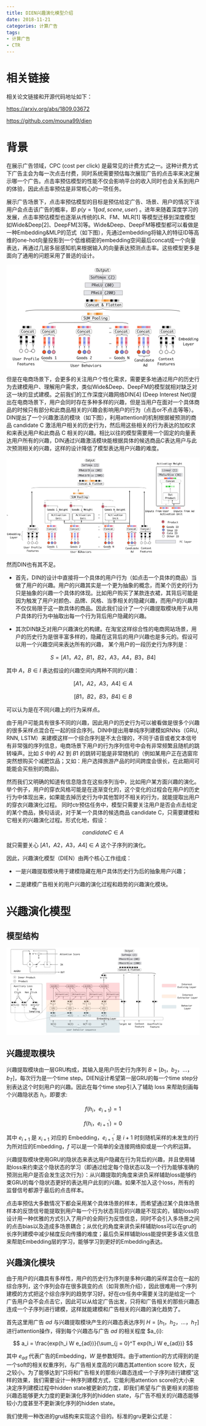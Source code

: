 ```yaml
---
title: DIEN兴趣演化模型介绍
date: 2018-11-21
categories: 计算广告
tags:
- 计算广告
- CTR
---
```


# 相关链接

相关论文链接和开源代码地址如下：

<https://arxiv.org/abs/1809.03672>

<https://github.com/mouna99/dien>

<!-- more -->

# 背景
在展示广告领域，CPC (cost per click) 是最常见的计费方式之一。这种计费方式下广告主会为每一次点击付费，同时系统需要预估每次展现广告的点击率来决定展示哪一个广告。点击率预估模型的性能不仅会影响平台的收入同时也会关系到用户的体验，因此点击率预估是非常核心的一项任务。

展示广告场景下，点击率预估模型的目标是预估给定广告、场景、用户的情况下该用户会点击该广告的概率，即 $p(y = 1 \| ad, scene, user)$ 。进年来随着深度学习的发展，点击率预估模型也逐渐从传统的LR、FM、MLR[1] 等模型迁移到深度模型如Wide&Deep[2]、DeepFM[3]等。Wide&Deep、DeepFM等模型都可以看做是一种Embedding&MLP的范式（如下图），先通过embedding将输入的特征ID等高维的one-hot向量投影到一个低维稠密的embedding空间最后concat成一个向量表达，再通过几层多层感知机来根据输入的向量表达预测点击率。这些模型更多是面向了通用的问题采用了普适的设计。

![avatar](/images/计算广告/ad-15.png)

但是在电商场景下，会更多的关注用户个性化需求，需要更多地通过用户的历史行为去建模用户、理解用户需求，类似Wide&Deep、DeepFM的模型就相对缺乏对这一块的显式建模。之前我们的工作深度兴趣网络DIN[4] (Deep Interest Net)提出在电商场景下，用户会同时存在多种多样的兴趣，但是当用户在面对一个具体商品的时候只有部分和此商品相关的兴趣会影响用户的行为（点击or不点击等等）。DIN提出了一个兴趣激活的模块（如下图），利用attention的机制根据被预测的商品 candidate C 激活用户相关的历史行为，然后用这些相关的行为表达的加权求和来表达用户和此商品 C 相关的兴趣。相比以往的模型需要用一个固定的向量表达用户所有的兴趣，DIN通过兴趣激活模块能根据具体的候选商品C表达用户与此次预测相关的兴趣，这样的设计降低了模型表达用户兴趣的难度。

![avatar](/images/计算广告/ad-16.png)

然而DIN也有其不足。

* 首先，DIN的设计中直接将一个具体的用户行为（如点击一个具体的商品）当做了用户的兴趣。用户的兴趣其实是一个更为抽象的概念，而某个历史的行为只是抽象的兴趣一个具体的体现。比如用户购买了某款连衣裙，其背后可能是因为触发了用户对颜色、品牌、风格、当季相关的隐藏兴趣，而用户的兴趣并不仅仅局限于这一款具体的商品。因此我们设计了一个兴趣提取模块用于从用户具体的行为中抽取出每一个行为背后用户隐藏的兴趣。

* 其次DIN缺乏对用户兴趣演化的构建。在淘宝这样综合性的电商网站场景，用户的历史行为是很丰富多样的，隐藏在这背后的用户兴趣也是多元的。假设可以用一个兴趣空间来表达所有的兴趣， 某个用户的一段历史行为序列是：

$$ S = [A1，A2，B1，B2，A3，A4，B3，B4] $$

其中 $A，B \in I$ 表达假设的兴趣空间内两种不同的兴趣：

$$ [A1，A2，A3，A4] \in A$$

$$ [B1，B2，B3，B4] \in B$$

可以认为是在不同兴趣上的行为采样点。

由于用户可能具有很多不同的兴趣，因此用户的历史行为可以被看做是很多个兴趣的很多采样点混合在一起的综合序列。DIN中提出用单纯序列建模如RNNs（GRU, RNN, LSTM）来建模这样一个综合序列是不太合理的，不同于语音或者文本信号有非常强的序列信息，电商场景下用户的行为序列信号中会有非常频繁且随机的跳转噪声。比如 $S$ 中的 $A2$ 到 $B1$ 的跳转可能是非常随机的（例如某用户正在选窗帘突然想购买个减肥饮品；又如：用户选择旅游产品的时间跨度会很长，在此期间可能能会买些别的商品)。

然而我们又明确的知道有信息隐含在这些序列当中，比如用户某方面兴趣的演化。举个例子，用户的穿衣风格可能是在逐渐变化的，这个变化的过程会在用户的历史行为中体现出来，如果能去掉历史行为中其他暂时不相关的行为，就能提取出用户的穿衣兴趣演化过程。 同时ctr预估任务中，模型只需要关注用户是否会点击给定的某个商品，换句话说，对于某一个具体的候选商品 candidate C，只需要建模和它相关的兴趣演化过程。形式化地，假设：

$$ candidate C \in A$$

就只需要关心 $[A1，A2，A3，A4] \in A$ 这个子序列的演化。

因此，兴趣演化模型（DIEN）由两个核心工作组成：

* 一是兴趣提取模块用于建模隐藏在用户具体历史行为后的抽象用户兴趣；

* 二是建模广告相关的用户兴趣的演化过程和趋势的兴趣演化模块。

# 兴趣演化模型

## 模型结构

![avatar](/images/计算广告/ad-17.png)

## 兴趣提取模块

兴趣提取模块由一层GRU构成，其输入是用户历史行为序列 $B = [b_1，b_2，\ldots，b_T]$，每次行为是一个time step。DIEN设计希望第一层GRU的每一个time step分别表达这个时刻用户的兴趣。因此在每个time step引入了辅助 loss 来帮助刻画每个兴趣隐状态 $h_i$，即要求:

$$ f(h_i，e_{i+1}) = 1 $$

$$ f(h_i，e_{i+1}^{'}) = 0 $$

其中 $e_{i+1}$ 是 $x_{i+1}$ 对应的 Embedding，$e_{i+1}^{'}$ 是 $i + 1$ 时刻随机采样的未发生的行为所对应的Embedding，$f$ 可以是一个简单的全连接网络抑或是一个内积运算。

兴趣提取模块使用GRU的隐状态来表达用户隐藏在行为背后的兴趣，并且使用辅助loss来约束这个隐状态的学习（即通过给定每个隐状态以及一个行为能够准确的预测出用户是否会发生这次行为）：从兴趣提取的角度来讲负采样辅助loss能够约束GRU的每个隐状态更好的表达用户此刻的兴趣。如果不加入这个loss，所有的监督信号都源于最后的点击样本。

点击率预估大多数情况下都会采用某个具体场景的样本，而希望通过某个具体场景样本的反馈信号能提取到用户每一个行为状态背后的兴趣是不现实的，辅助loss的设计用一种优雅的方式引入了用户的全网行为反馈信息，同时不会引入多场景之间的点击bias以及造成多场景耦合；从优化的角度来讲负采样辅助loss可以在gru的长序列建模中减少梯度反向传播的难度；最后负采样辅助loss能提供更多语义信息来帮助Embedding层的学习，能够学习到更好的Embedding表达。

## 兴趣演化模块

由于用户的兴趣具有多样性，用户的历史行为序列是多种兴趣的采样混合在一起的综合序列，这个序列会存在很多跳变的点（如背景所介绍），因此很难用一个序列建模的方式把这个综合序列的趋势学习好。好在ctr任务中需要关注的是给定一个广告用户会不会点击它，因此可以从给定广告出发，只将和广告相关的那些兴趣态连成一个子序列进行建模，这样就能建模和广告相关的兴趣的演化趋势了。

首先这里用广告 $ad$ 与兴趣提取模块产生的兴趣态表达序列 $H = [h_1，h_2，\ldots，h_T]$ 进行attention操作，得到每个兴趣态与广告 $ad$ 的相关程度 $a_{i}:

$$ a_i = \frac{exp(h_i W e_{ad})}{\sum_{j = 0}^T exp(h_i W e_{ad})} $$

其中 $e_{ad}$ 代表广告的Embedding，$W$ 是参数矩阵。由于attention的方式得到的是一个soft的相关权重序列，与广告相关度高的兴趣态其attention score 较大，反之较小。为了能够达到“只将和广告相关的那些兴趣态连成一个子序列进行建模”这样的效果，我们需要设计一种序列建模方式，它能利用attention score的大小来决定序列建模过程中hidden state被更新的力度，即我们希望与广告更相关的那些兴趣态能够更大力度的更新演化序列的hidden state，与广告不相关的兴趣态能够较小力度甚至不更新演化序列的hidden state。

我们使用一种改进的gru结构来实现这个目的。标准的gru更新公式是：


